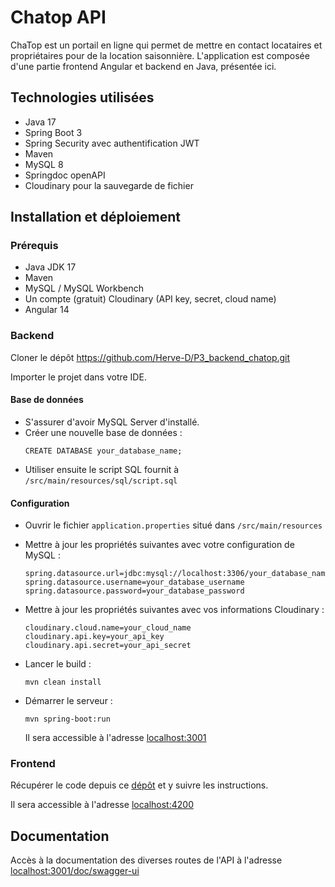 # Chatop API

ChaTop est un portail en ligne qui permet de mettre en contact locataires et propriétaires pour de la location saisonnière.
L'application est composée d'une partie frontend Angular et backend en Java, présentée ici.


## Technologies utilisées

* Java 17
* Spring Boot 3
* Spring Security avec authentification JWT
* Maven
* MySQL 8
* Springdoc openAPI
* Cloudinary pour la sauvegarde de fichier

## Installation et déploiement

### Prérequis

* Java JDK 17
* Maven
* MySQL / MySQL Workbench
* Un compte (gratuit) Cloudinary (API key, secret, cloud name)
* Angular 14

### Backend

Cloner le dépôt https://github.com/Herve-D/P3_backend_chatop.git

Importer le projet dans votre IDE.

#### Base de données

* S'assurer d'avoir MySQL Server d'installé.
* Créer une nouvelle base de données :
  ```
  CREATE DATABASE your_database_name;
  ```
* Utiliser ensuite le script SQL fournit à `/src/main/resources/sql/script.sql`

#### Configuration

* Ouvrir le fichier `application.properties` situé dans `/src/main/resources`
* Mettre à jour les propriétés suivantes avec votre configuration de MySQL :
  ```
  spring.datasource.url=jdbc:mysql://localhost:3306/your_database_name
  spring.datasource.username=your_database_username
  spring.datasource.password=your_database_password
  ```
* Mettre à jour les propriétés suivantes avec vos informations Cloudinary :
  ```
  cloudinary.cloud.name=your_cloud_name
  cloudinary.api.key=your_api_key
  cloudinary.api.secret=your_api_secret
  ```
* Lancer le build :
  ```
  mvn clean install
  ```
* Démarrer le serveur :
  ```
  mvn spring-boot:run
  ```
  
  Il sera accessible à l'adresse [localhost:3001](http://localhost:3001)

### Frontend

Récupérer le code depuis ce [dépôt](https://github.com/OpenClassrooms-Student-Center/Developpez-le-back-end-en-utilisant-Java-et-Spring.git) et y suivre les instructions.

Il sera accessible à l'adresse [localhost:4200](http://localhost:4200/)

## Documentation

Accès à la documentation des diverses routes de l'API à l'adresse [localhost:3001/doc/swagger-ui](http://localhost:3001/doc/swagger-ui/index.html)
